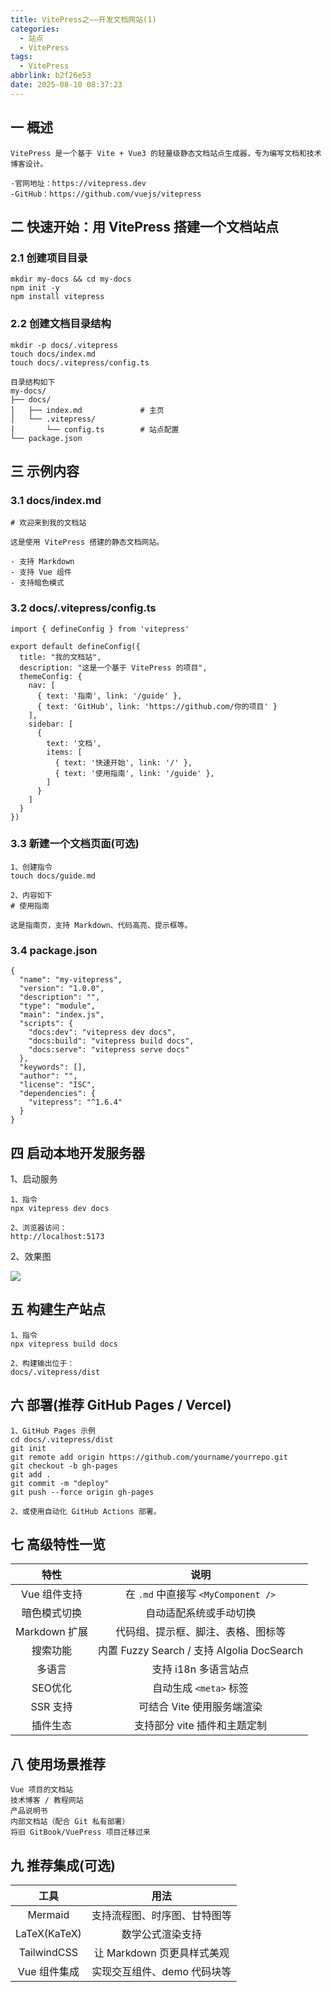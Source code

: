 ```yaml
---
title: VitePress之——开发文档网站(1)
categories:
  - 站点
  - VitePress
tags:
  - VitePress
abbrlink: b2f26e53
date: 2025-08-10 08:37:23
---
```

## 一 概述

```
VitePress 是一个基于 Vite + Vue3 的轻量级静态文档站点生成器，专为编写文档和技术博客设计。

-官网地址：https://vitepress.dev
-GitHub：https://github.com/vuejs/vitepress
```

<!--more-->

## 二 快速开始：用 VitePress 搭建一个文档站点

### 2.1 创建项目目录

```
mkdir my-docs && cd my-docs
npm init -y
npm install vitepress
```

### 2.2 创建文档目录结构

```
mkdir -p docs/.vitepress
touch docs/index.md
touch docs/.vitepress/config.ts

目录结构如下
my-docs/
├── docs/
│   ├── index.md             # 主页
│   └── .vitepress/
│       └── config.ts        # 站点配置
└── package.json
```

## 三 示例内容

### 3.1 docs/index.md

```
# 欢迎来到我的文档站

这是使用 VitePress 搭建的静态文档网站。

- 支持 Markdown
- 支持 Vue 组件
- 支持暗色模式
```

### 3.2 docs/.vitepress/config.ts

```
import { defineConfig } from 'vitepress'

export default defineConfig({
  title: "我的文档站",
  description: "这是一个基于 VitePress 的项目",
  themeConfig: {
    nav: [
      { text: '指南', link: '/guide' },
      { text: 'GitHub', link: 'https://github.com/你的项目' }
    ],
    sidebar: [
      {
        text: '文档',
        items: [
          { text: '快速开始', link: '/' },
          { text: '使用指南', link: '/guide' },
        ]
      }
    ]
  }
})
```

### 3.3 新建一个文档页面(可选)

```
1、创建指令
touch docs/guide.md

2、内容如下
# 使用指南

这是指南页，支持 Markdown、代码高亮、提示框等。
```

### 3.4 package.json

```
{
  "name": "my-vitepress",
  "version": "1.0.0",
  "description": "",
  "type": "module",
  "main": "index.js",
  "scripts": {
    "docs:dev": "vitepress dev docs",
    "docs:build": "vitepress build docs",
    "docs:serve": "vitepress serve docs"
  },
  "keywords": [],
  "author": "",
  "license": "ISC",
  "dependencies": {
    "vitepress": "^1.6.4"
  }
}
```

## 四 启动本地开发服务器

1、启动服务

```
1、指令
npx vitepress dev docs

2、浏览器访问：
http://localhost:5173
```

2、效果图

![][1]

## 五 构建生产站点

```
1、指令
npx vitepress build docs

2、构建输出位于：
docs/.vitepress/dist
```

##  六  部署(推荐 GitHub Pages / Vercel)

```
1、GitHub Pages 示例
cd docs/.vitepress/dist
git init
git remote add origin https://github.com/yourname/yourrepo.git
git checkout -b gh-pages
git add .
git commit -m "deploy"
git push --force origin gh-pages

2、或使用自动化 GitHub Actions 部署。
```

## 七 高级特性一览

|     特性      |                    说明                    |
| :-----------: | :----------------------------------------: |
| Vue 组件支持  |    在 `.md` 中直接写 `<MyComponent />`     |
| 暗色模式切换  |           自动适配系统或手动切换           |
| Markdown 扩展 |     代码组、提示框、脚注、表格、图标等     |
|   搜索功能    | 内置 Fuzzy Search / 支持 Algolia DocSearch |
|    多语言     |            支持 i18n 多语言站点            |
|    SEO优化    |           自动生成 `<meta>` 标签           |
|   SSR 支持    |         可结合 Vite 使用服务端渲染         |
|   插件生态    |        支持部分 vite 插件和主题定制        |

## 八 使用场景推荐

```
Vue 项目的文档站
技术博客 / 教程网站
产品说明书
内部文档站（配合 Git 私有部署）
将旧 GitBook/VuePress 项目迁移过来
```

## 九 推荐集成(可选)

|     工具     |             用法             |
| :----------: | :--------------------------: |
|   Mermaid    | 支持流程图、时序图、甘特图等 |
| LaTeX(KaTeX) |       数学公式渲染支持       |
| TailwindCSS  |  让 Markdown 页更具样式美观  |
| Vue 组件集成 | 实现交互组件、demo 代码块等  |



[1]:https://cdn.jsdelivr.net/gh/PGzxc/CDN/blog-site/vitepress-1-website-1.png